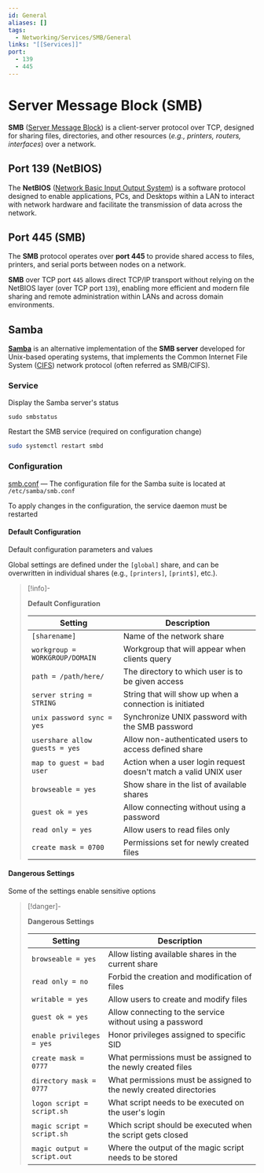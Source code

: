 ```yaml
---
id: General
aliases: []
tags:
  - Networking/Services/SMB/General
links: "[[Services]]"
port:
  - 139
  - 445
---
```


# Server Message Block (SMB)

**SMB** ([Server Message Block](https://learn.microsoft.com/en-us/openspecs/windows_protocols/ms-smb/f210069c-7086-4dc2-885e-861d837df688))
is a client-server protocol over TCP, designed for sharing files, directories,
and other resources (*e.g., printers, routers, interfaces*) over a network.

## Port 139 (NetBIOS)

The **NetBIOS** ([Network Basic Input Output System](https://en.wikipedia.org/wiki/NetBIOS))
is a software protocol designed to enable applications, PCs, and Desktops within
a LAN to interact with network hardware and facilitate the transmission of data
across the network.

## Port 445 (SMB)

The **SMB** protocol operates over **port 445** to provide shared access to
files, printers, and serial ports between nodes on a network.

**SMB** over TCP port `445` allows direct TCP/IP transport without relying on
the NetBIOS layer (over TCP port `139`), enabling more efficient and modern file
sharing and remote administration within LANs and across domain environments.

## Samba

**[Samba](https://www.samba.org/)** is an alternative implementation of the
**SMB server** developed for Unix-based operating systems, that implements the
Common Internet File System ([CIFS](https://learn.microsoft.com/en-us/openspecs/windows_protocols/ms-cifs/934c2faa-54af-4526-ac74-6a24d126724e))
network protocol (often referred as SMB/CIFS).

<!-- Service {{{-->
### Service

Display the Samba server's status

```
sudo smbstatus
```

Restart the SMB service (required on configuration change)

```sh
sudo systemctl restart smbd
```
<!-- }}} -->

<!-- Configuration {{{-->
### Configuration

[smb.conf](https://www.samba.org/samba/docs/current/man-html/smb.conf.5.html) —
The configuration file for the Samba suite is located at `/etc/samba/smb.conf`

To apply changes in the configuration, the service daemon must be restarted


#### Default Configuration

Default configuration parameters and values

Global settings are defined under the `[global]` share, and can be overwritten
in individual shares (e.g., `[printers]`, `[print$]`, etc.).

> [!info]-
>
> **Default Configuration**
>
>| Setting                        | Description                                                      |
>| ------------------------------ | ---------------------------------------------------------------- |
>| `[sharename]`                  | Name of the network share                                        |
>| `workgroup = WORKGROUP/DOMAIN` | Workgroup that will appear when clients query                    |
>| `path = /path/here/`           | The directory to which user is to be given access                |
>| `server string = STRING`       | String that will show up when a connection is initiated          |
>| `unix password sync = yes`     | Synchronize UNIX password with the SMB password                  |
>| `usershare allow guests = yes` | Allow non-authenticated users to access defined share            |
>| `map to guest = bad user`      | Action when a user login request doesn't match a valid UNIX user |
>| `browseable = yes`             | Show share in the list of available shares                       |
>| `guest ok = yes`               | Allow connecting without using a password                        |
>| `read only = yes`              | Allow users to read files only                                   |
>| `create mask = 0700`           | Permissions set for newly created files                          |

#### Dangerous Settings

Some of the settings enable sensitive options

> [!danger]-
>
> **Dangerous Settings**
>
>| Setting                     | Description                                                        |
>| --------------------------- | ------------------------------------------------------------------ |
>| `browseable = yes`          | Allow listing available shares in the current share                |
>| `read only = no`            | Forbid the creation and modification of files                      |
>| `writable = yes`            | Allow users to create and modify files                             |
>| `guest ok = yes`            | Allow connecting to the service without using a password           |
>| `enable privileges = yes`   | Honor privileges assigned to specific SID                          |
>| `create mask = 0777`        | What permissions must be assigned to the newly created files       |
>| `directory mask = 0777`     | What permissions must be assigned to the newly created directories |
>| `logon script = script.sh`  | What script needs to be executed on the user's login               |
>| `magic script = script.sh`  | Which script should be executed when the script gets closed        |
>| `magic output = script.out` | Where the output of the magic script needs to be stored            |
><!-- }}} -->
